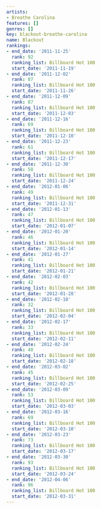 ```yaml
---
artists:
- Breathe Carolina
features: []
genres: []
key: blackout-breathe-carolina
name: Blackout
rankings:
- end_date: '2011-11-25'
  rank: 92
  ranking_list: Billboard Hot 100
  start_date: '2011-11-19'
- end_date: '2011-12-02'
  rank: 87
  ranking_list: Billboard Hot 100
  start_date: '2011-11-26'
- end_date: '2011-12-09'
  rank: 87
  ranking_list: Billboard Hot 100
  start_date: '2011-12-03'
- end_date: '2011-12-16'
  rank: 69
  ranking_list: Billboard Hot 100
  start_date: '2011-12-10'
- end_date: '2011-12-23'
  rank: 61
  ranking_list: Billboard Hot 100
  start_date: '2011-12-17'
- end_date: '2011-12-30'
  rank: 58
  ranking_list: Billboard Hot 100
  start_date: '2011-12-24'
- end_date: '2012-01-06'
  rank: 49
  ranking_list: Billboard Hot 100
  start_date: '2011-12-31'
- end_date: '2012-01-13'
  rank: 47
  ranking_list: Billboard Hot 100
  start_date: '2012-01-07'
- end_date: '2012-01-20'
  rank: 46
  ranking_list: Billboard Hot 100
  start_date: '2012-01-14'
- end_date: '2012-01-27'
  rank: 41
  ranking_list: Billboard Hot 100
  start_date: '2012-01-21'
- end_date: '2012-02-03'
  rank: 42
  ranking_list: Billboard Hot 100
  start_date: '2012-01-28'
- end_date: '2012-02-10'
  rank: 32
  ranking_list: Billboard Hot 100
  start_date: '2012-02-04'
- end_date: '2012-02-17'
  rank: 33
  ranking_list: Billboard Hot 100
  start_date: '2012-02-11'
- end_date: '2012-02-24'
  rank: 40
  ranking_list: Billboard Hot 100
  start_date: '2012-02-18'
- end_date: '2012-03-02'
  rank: 45
  ranking_list: Billboard Hot 100
  start_date: '2012-02-25'
- end_date: '2012-03-09'
  rank: 53
  ranking_list: Billboard Hot 100
  start_date: '2012-03-03'
- end_date: '2012-03-16'
  rank: 69
  ranking_list: Billboard Hot 100
  start_date: '2012-03-10'
- end_date: '2012-03-23'
  rank: 73
  ranking_list: Billboard Hot 100
  start_date: '2012-03-17'
- end_date: '2012-03-30'
  rank: 93
  ranking_list: Billboard Hot 100
  start_date: '2012-03-24'
- end_date: '2012-04-06'
  rank: 96
  ranking_list: Billboard Hot 100
  start_date: '2012-03-31'
---
```


